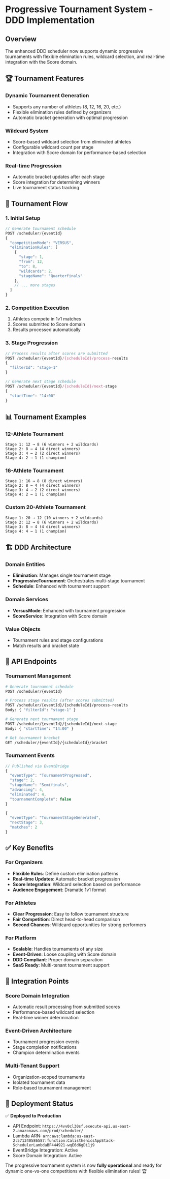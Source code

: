 # Progressive Tournament System - DDD Implementation

## Overview

The enhanced DDD scheduler now supports dynamic progressive tournaments with flexible elimination rules, wildcard selection, and real-time integration with the Score domain.

## 🏆 Tournament Features

### **Dynamic Tournament Generation**
- Supports any number of athletes (8, 12, 16, 20, etc.)
- Flexible elimination rules defined by organizers
- Automatic bracket generation with optimal progression

### **Wildcard System**
- Score-based wildcard selection from eliminated athletes
- Configurable wildcard count per stage
- Integration with Score domain for performance-based selection

### **Real-time Progression**
- Automatic bracket updates after each stage
- Score integration for determining winners
- Live tournament status tracking

## 🔄 Tournament Flow

### **1. Initial Setup**
```javascript
// Generate tournament schedule
POST /scheduler/{eventId}
{
  "competitionMode": "VERSUS",
  "eliminationRules": [
    {
      "stage": 1,
      "from": 12,
      "to": 8,
      "wildcards": 2,
      "stageName": "Quarterfinals"
    },
    // ... more stages
  ]
}
```

### **2. Competition Execution**
1. Athletes compete in 1v1 matches
2. Scores submitted to Score domain
3. Results processed automatically

### **3. Stage Progression**
```javascript
// Process results after scores are submitted
POST /scheduler/{eventId}/{scheduleId}/process-results
{
  "filterId": "stage-1"
}

// Generate next stage schedule
POST /scheduler/{eventId}/{scheduleId}/next-stage
{
  "startTime": "14:00"
}
```

## 📊 Tournament Examples

### **12-Athlete Tournament**
```
Stage 1: 12 → 8 (6 winners + 2 wildcards)
Stage 2: 8 → 4 (4 direct winners)
Stage 3: 4 → 2 (2 direct winners)  
Stage 4: 2 → 1 (1 champion)
```

### **16-Athlete Tournament**
```
Stage 1: 16 → 8 (8 direct winners)
Stage 2: 8 → 4 (4 direct winners)
Stage 3: 4 → 2 (2 direct winners)
Stage 4: 2 → 1 (1 champion)
```

### **Custom 20-Athlete Tournament**
```
Stage 1: 20 → 12 (10 winners + 2 wildcards)
Stage 2: 12 → 8 (6 winners + 2 wildcards)
Stage 3: 8 → 4 (4 direct winners)
Stage 4: 4 → 1 (1 champion)
```

## 🏗️ DDD Architecture

### **Domain Entities**
- **Elimination**: Manages single tournament stage
- **ProgressiveTournament**: Orchestrates multi-stage tournament
- **Schedule**: Enhanced with tournament support

### **Domain Services**
- **VersusMode**: Enhanced with tournament progression
- **ScoreService**: Integration with Score domain

### **Value Objects**
- Tournament rules and stage configurations
- Match results and bracket state

## 📡 API Endpoints

### **Tournament Management**
```bash
# Generate tournament schedule
POST /scheduler/{eventId}

# Process stage results (after scores submitted)
POST /scheduler/{eventId}/{scheduleId}/process-results
Body: { "filterId": "stage-1" }

# Generate next tournament stage
POST /scheduler/{eventId}/{scheduleId}/next-stage
Body: { "startTime": "14:00" }

# Get tournament bracket
GET /scheduler/{eventId}/{scheduleId}/bracket
```

### **Tournament Events**
```javascript
// Published via EventBridge
{
  "eventType": "TournamentProgressed",
  "stage": 2,
  "stageName": "Semifinals", 
  "advancing": 4,
  "eliminated": 4,
  "tournamentComplete": false
}

{
  "eventType": "TournamentStageGenerated",
  "nextStage": 3,
  "matches": 2
}
```

## ✅ Key Benefits

### **For Organizers**
- **Flexible Rules**: Define custom elimination patterns
- **Real-time Updates**: Automatic bracket progression
- **Score Integration**: Wildcard selection based on performance
- **Audience Engagement**: Dramatic 1v1 format

### **For Athletes**
- **Clear Progression**: Easy to follow tournament structure
- **Fair Competition**: Direct head-to-head comparison
- **Second Chances**: Wildcard opportunities for strong performers

### **For Platform**
- **Scalable**: Handles tournaments of any size
- **Event-Driven**: Loose coupling with Score domain
- **DDD Compliant**: Proper domain separation
- **SaaS Ready**: Multi-tenant tournament support

## 🎯 Integration Points

### **Score Domain Integration**
- Automatic result processing from submitted scores
- Performance-based wildcard selection
- Real-time winner determination

### **Event-Driven Architecture**
- Tournament progression events
- Stage completion notifications
- Champion determination events

### **Multi-Tenant Support**
- Organization-scoped tournaments
- Isolated tournament data
- Role-based tournament management

## 🚀 Deployment Status

✅ **Deployed to Production**
- API Endpoint: `https://4vv0cl30sf.execute-api.us-east-2.amazonaws.com/prod/scheduler/`
- Lambda ARN: `arn:aws:lambda:us-east-2:571340586587:function:CalisthenicsAppStack-SchedulerLambdaBF444921-wqE6d6gDi1j9`
- EventBridge Integration: Active
- Score Domain Integration: Active

The progressive tournament system is now **fully operational** and ready for dynamic one-vs-one competitions with flexible elimination rules! 🏆

